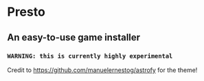 # Presto   
## An easy-to-use game installer

### `WARNING: this is currently highly experimental`

Credit to https://github.com/manuelernestog/astrofy for the theme!
